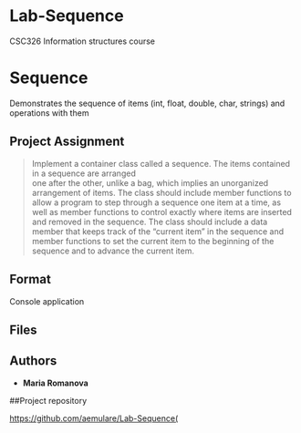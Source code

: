 # Lab-Sequence
CSC326 Information structures course
# Sequence

Demonstrates the sequence of items (int, float, double, char, strings) and operations with them

## Project Assignment

> Implement a container class called a sequence. The items contained in a sequence are arranged  
> one after the other, unlike a bag, which implies an unorganized arrangement of items. 
> The class should include member functions to allow a program to step through a sequence 
> one item at a time, as well as member functions to control exactly where items are inserted 
> and removed in the sequence. 
> The class should include a data member that keeps track of the “current item” in the sequence
> and member functions to set the current item to the beginning of the sequence 
> and to advance the current item.


## Format

Console application

## Files


## Authors

* **Maria Romanova**

##Project repository

https://github.com/aemulare/Lab-Sequence(
